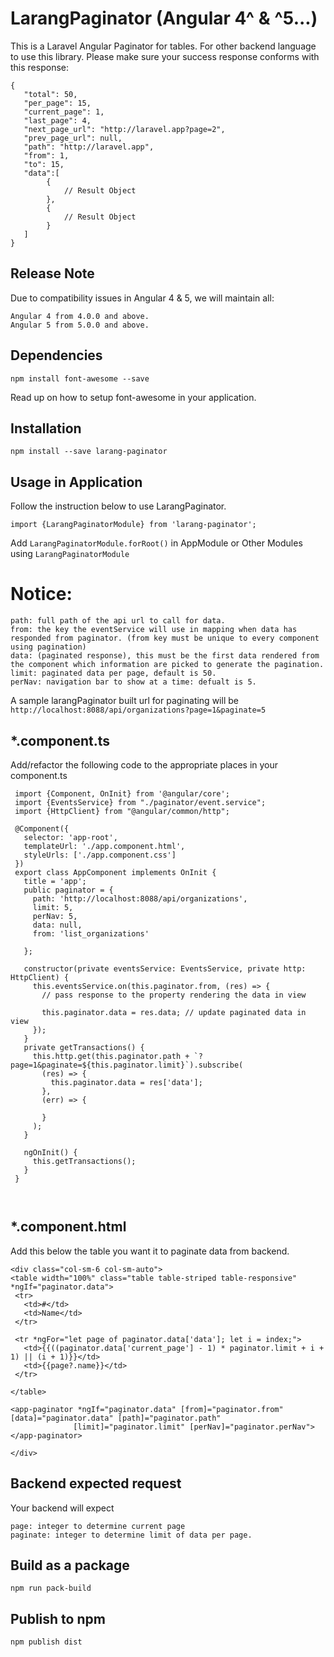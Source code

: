 # LarangPaginator (Angular 4^ & ^5...)

This is a Laravel Angular Paginator for tables. For other backend language to use this library. Please make sure your success response conforms with this response: 
  
      
    {
       "total": 50,
       "per_page": 15,
       "current_page": 1,
       "last_page": 4,
       "next_page_url": "http://laravel.app?page=2",
       "prev_page_url": null,
       "path": "http://laravel.app",
       "from": 1,
       "to": 15,
       "data":[
            {
                // Result Object
            },
            {
                // Result Object
            }
       ]
    }
    
  ## Release Note
  Due to compatibility issues in Angular 4 & 5, we will maintain all:
  ````
  Angular 4 from 4.0.0 and above.
  Angular 5 from 5.0.0 and above.
  ````
  
 ## Dependencies
 
 `npm install font-awesome --save`
 
 Read up on how to setup font-awesome in your application.
 
 ## Installation
 
 `npm install --save larang-paginator`

   
## Usage in Application

Follow the instruction below to use LarangPaginator.

`import {LarangPaginatorModule} from 'larang-paginator';`

Add `LarangPaginatorModule.forRoot()` in AppModule or Other Modules using `LarangPaginatorModule`
     
   # Notice: 
  ```` 
  path: full path of the api url to call for data.
  from: the key the eventService will use in mapping when data has responded from paginator. (from key must be unique to every component using pagination)
  data: (paginated response), this must be the first data rendered from the component which information are picked to generate the pagination.
  limit: paginated data per page, default is 50.
  perNav: navigation bar to show at a time: defualt is 5.
  ````
  
  A sample larangPaginator built url for paginating will be `http://localhost:8088/api/organizations?page=1&paginate=5`
  
  
   ## *.component.ts
   
   Add/refactor the following code to the appropriate places in your component.ts

  
````
 import {Component, OnInit} from '@angular/core';
 import {EventsService} from "./paginator/event.service";
 import {HttpClient} from "@angular/common/http";
 
 @Component({
   selector: 'app-root',
   templateUrl: './app.component.html',
   styleUrls: ['./app.component.css']
 })
 export class AppComponent implements OnInit {
   title = 'app';
   public paginator = {
     path: 'http://localhost:8088/api/organizations',
     limit: 5,
     perNav: 5,
     data: null,
     from: 'list_organizations'
 
   };
 
   constructor(private eventsService: EventsService, private http: HttpClient) {
     this.eventsService.on(this.paginator.from, (res) => {
       // pass response to the property rendering the data in view
 
       this.paginator.data = res.data; // update paginated data in view
     });
   }
   private getTransactions() {
     this.http.get(this.paginator.path + `?page=1&paginate=${this.paginator.limit}`).subscribe(
       (res) => {
         this.paginator.data = res['data'];
       },
       (err) => {
 
       }
     );
   }
 
   ngOnInit() {
     this.getTransactions();
   }
 }

      
  ````
  
  ## *.component.html
  Add this below the table you want it to paginate data from backend.
  
  ````
 <div class="col-sm-6 col-sm-auto">
 <table width="100%" class="table table-striped table-responsive"  *ngIf="paginator.data">
   <tr>
     <td>#</td>
     <td>Name</td>
   </tr>
 
   <tr *ngFor="let page of paginator.data['data']; let i = index;">
     <td>{{((paginator.data['current_page'] - 1) * paginator.limit + i + 1) || (i + 1)}}</td>
     <td>{{page?.name}}</td>
   </tr>
 
 </table>
 
 <app-paginator *ngIf="paginator.data" [from]="paginator.from" [data]="paginator.data" [path]="paginator.path"
                [limit]="paginator.limit" [perNav]="paginator.perNav"></app-paginator>
 
 </div>
````

## Backend expected request

Your backend will expect 

````
page: integer to determine current page
paginate: integer to determine limit of data per page.
````
 
## Build as a package

`npm run pack-build`


## Publish to npm

`npm publish dist`
